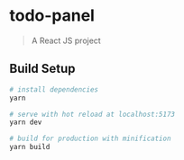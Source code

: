 # todo-panel
> A React JS project

## Build Setup

``` bash
# install dependencies
yarn

# serve with hot reload at localhost:5173
yarn dev

# build for production with minification
yarn build
```